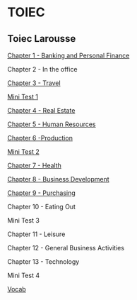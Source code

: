 # TOIEC

## Toiec Larousse

[Chapter 1 - Banking and Personal Finance](lrch_01)

Chapter 2 - In the office

[Chapter 3 - Travel](lrch_03)

[Mini Test 1](lrmt1)

[Chapter 4 - Real Estate](lrch04)

[Chapter 5 - Human Resources](lrch05)

[Chapter 6  -Production](lrch06)

[Mini Test 2](lrmt02)

[Chapter 7 - Health](lrmt07)

[Chapter 8 - Business Development](lrch08)

[Chapter 9 - Purchasing](lrch09)

Chapter 10 - Eating Out

Mini Test 3

Chapter 11 - Leisure

Chapter 12 - General Business Activities

Chapter 13 - Technology

Mini Test 4

[Vocab](lr/lrch_01_vocab)